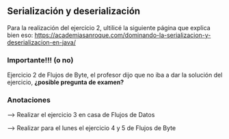 ## Serialización y deserialización


Para la realización del ejercicio 2, ultilicé la siguiente página
que explica bien eso: https://academiasanroque.com/dominando-la-serializacion-y-deserializacion-en-java/



### Importante!!! (o no)
Ejercicio 2 de Flujos de Byte, el profesor dijo que no iba a dar la solución del ejercicio,
**¿posible pregunta de examen?**










### Anotaciones
--> Realizar el ejercicio 3 en casa de Flujos de Datos

--> Realizar para el lunes el ejercicio 4 y 5 de Flujos de Byte 